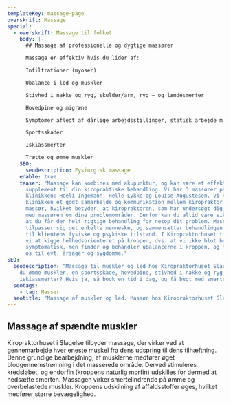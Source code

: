 ```yaml
---
templateKey: massage-page
overskrift: Massage
special:
  - overskrift: Massage til folket
    body: |-
      ## Massage af professionelle og dygtige massører

      Massage er effektiv hvis du lider af:

      Infiltrationer (myoser)

      Ubalance i led og muskler

      Stivhed i nakke og ryg, skulder/arm, ryg – og lændesmerter

      Hovedpine og migræne

      Symptomer afledt af dårlige arbejdsstillinger, statisk arbejde m.m.

      Sportsskader

      Iskiassmerter

      Trætte og ømme muskler
    SEO:
      seodescription: Fysiurgisk massage
    enable: true
    teaser: "Massage kan kombines med akupunktur, og kan være et effektivt
      supplement til din kiropraktiske behandling. Vi har 3 massører på
      klinikken: Heeli Ingemann, Helle Lykke og Louise Augustesen. Vi har i
      klinikken et godt samarbejde og kommunikation mellem kiropraktor og
      massør, hvilket betyder, at kiropraktoren, som har undersøgt dig, snakker
      med massøren om dine problemområder. Derfor kan du altid være sikker på,
      at du får den helt rigtige behandling for netop dit problem. Massøren
      tilpasser sig det enkelte menneske, og sammensætter behandlingen i forhold
      til klientens fysiske og psykiske tilstand. I Kiropraktorhuset tilsigter
      vi at kigge helhedsorienteret på kroppen, dvs. at vi ikke blot behandler
      symptomatisk, men finder og behandler ubalancerne i kroppen, og forholder
      os til evt. årsager og sygdomme."
SEO:
  seodescription: "Massage til muskler og led hos Kiropraktorhuset Slagelse. Har
    du ømme muskler, en sportsskade, hovedpine, stivhed i nakke og ryg eller
    iskiassmerter? Hvis ja, så book en tid i dag, og få bugt med smerterne. "
  seotags:
    - tag: Massør
  seotitle: "Massage af muskler og led. Massør hos Kiropraktorhuset Slagelse. "
---
```

## Massage af spændte muskler

Kiropraktorhuset i Slagelse tilbyder massage, der virker ved at gennemarbejde hver eneste muskel fra dens udspring til dens tilhæftning. Denne grundige bearbejdning, af musklerne medfører øget blodgennemstrømning i det masserede område. Derved stimuleres kredsløbet, og endorfin (kroppens naturlig morfin) udskilles for dermed at nedsætte smerten. Massagen virker smertelindrende på ømme og overbelastede muskler. Kroppens udskilning af affaldsstoffer øges, hvilket medfører større bevægelighed.
